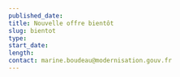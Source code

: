 ```yaml
---
published_date: 
title: Nouvelle offre bientôt
slug: bientot
type: 
start_date: 
length: 
contact: marine.boudeau@modernisation.gouv.fr
---
```


